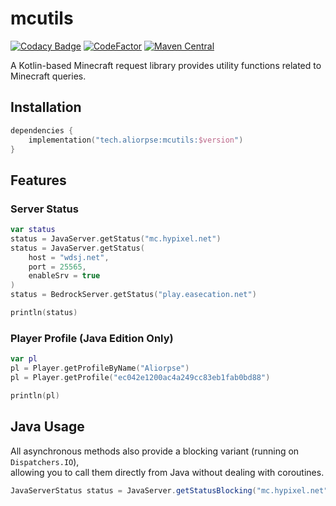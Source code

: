# mcutils

[![Codacy Badge](https://app.codacy.com/project/badge/Grade/d83f9fcc077b448f9ce2a40865b17343)](https://app.codacy.com/gh/Aliorpse/kotlin-mcutils/dashboard?utm_source=gh&utm_medium=referral&utm_content=&utm_campaign=Badge_grade)
[![CodeFactor](https://www.codefactor.io/repository/github/aliorpse/kotlin-mcutils/badge/main)](https://www.codefactor.io/repository/github/aliorpse/kotlin-mcutils/overview/main)
[![Maven Central](https://maven-badges.sml.io/sonatype-central/tech.aliorpse/mcutils/badge.svg)](https://central.sonatype.com/artifact/tech.aliorpse/mcutils)

A Kotlin-based Minecraft request library provides utility functions related to Minecraft queries.

## Installation

```kotlin
dependencies {
    implementation("tech.aliorpse:mcutils:$version")
}
```

## Features

### Server Status

```kotlin
var status
status = JavaServer.getStatus("mc.hypixel.net")
status = JavaServer.getStatus(
    host = "wdsj.net",
    port = 25565,
    enableSrv = true
)
status = BedrockServer.getStatus("play.easecation.net")

println(status)
```

### Player Profile (Java Edition Only)

```kotlin
var pl
pl = Player.getProfileByName("Aliorpse")
pl = Player.getProfile("ec042e1200ac4a249cc83eb1fab0bd88")

println(pl)
```

## Java Usage

All asynchronous methods also provide a blocking variant (running on `Dispatchers.IO`),  
allowing you to call them directly from Java without dealing with coroutines.

```java
JavaServerStatus status = JavaServer.getStatusBlocking("mc.hypixel.net");
```
